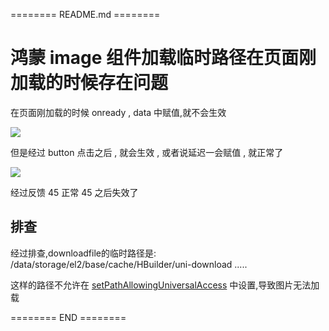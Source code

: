======== README.md ========

# 鸿蒙 image 组件加载临时路径在页面刚加载的时候存在问题

在页面刚加载的时候 onready , data 中赋值,就不会生效

![](https://yuhepicgo.oss-cn-beijing.aliyuncs.com/20250508151306593.png)

但是经过 button 点击之后 , 就会生效 , 或者说延迟一会赋值 , 就正常了

![](https://yuhepicgo.oss-cn-beijing.aliyuncs.com/20250508151349111.png)

经过反馈 45 正常 45 之后失效了

## 排查

经过排查,downloadfile的临时路径是:
/data/storage/el2/base/cache/HBuilder/uni-download .....

这样的路径不允许在 [setPathAllowingUniversalAccess](https://developer.huawei.com/consumer/cn/doc/harmonyos-references-V13/js-apis-webview-V13#setpathallowinguniversalaccess12) 中设置,导致图片无法加载

======== END ========

